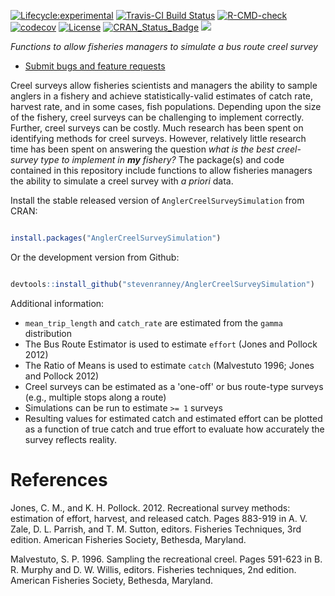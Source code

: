 
<!-- badges: start -->

[![Lifecycle:experimental](https://img.shields.io/badge/lifecycle-experimental-orange.svg)](https://lifecycle.r-lib.org/articles/stages.html)
[![Travis-CI Build Status](https://travis-ci.org/stevenranney/AnglerCreelSurveySimulation.svg?branch=master)](https://travis-ci.org/stevenranney/AnglerCreelSurveySimulation)
[![R-CMD-check](https://github.com/stevenranney/AnglerCreelSurveySimulation/actions/workflows/R-CMD-check.yaml/badge.svg)](https://github.com/stevenranney/AnglerCreelSurveySimulation/actions/workflows/R-CMD-check.yaml)
[![codecov](https://codecov.io/github/stevenranney/AnglerCreelSurveySimulation/branch/master/graphs/badge.svg)](https://codecov.io/github/stevenranney/AnglerCreelSurveySimulation) 
[![License](https://img.shields.io/badge/license-GPL0%28%3E=03%29-brightgreen.svg?style=flat)](http://www.gnu.org/licenses/gpl-3.0.html)
[![CRAN\_Status\_Badge](http://www.r-pkg.org/badges/version/AnglerCreelSurveySimulation)](https://cran.r-project.org/package=AnglerCreelSurveySimulation)
![](https://cranlogs.r-pkg.org/badges/grand-total/AnglerCreelSurveySimulation?color=brightgreen)

<!--badges: end -->

*Functions to allow fisheries managers to simulate a bus route creel survey*

* [Submit bugs and feature requests](https://github.com/stevenranney/AnglerCreelSurveySimulation/issues)

Creel surveys allow fisheries scientists and managers the ability to sample anglers in a fishery and achieve statistically-valid estimates of catch rate, harvest rate, and in some cases, fish populations.  Depending upon the size of the fishery, creel surveys can be challenging to implement correctly.  Further, creel surveys can be costly.  Much research has been spent on identifying methods for creel surveys.  However, relatively little research time has been spent on answering the question _what is the best creel-survey type to implement in **my** fishery?_  The package(s) and code contained in this repository include functions to allow fisheries managers the ability to simulate a creel survey with *a priori* data.

Install the stable released version of `AnglerCreelSurveySimulation` from CRAN:

```r

install.packages("AnglerCreelSurveySimulation")

```

Or the development version from Github:

```r

devtools::install_github("stevenranney/AnglerCreelSurveySimulation")

```

Additional information:
* `mean_trip_length` and `catch_rate` are estimated from the `gamma` distribution
* The Bus Route Estimator is used to estimate `effort` (Jones and Pollock 2012)
* The Ratio of Means is used to estimate `catch` (Malvestuto 1996; Jones and Pollock 2012)
* Creel surveys can be estimated as a 'one-off' or bus route-type surveys (e.g., multiple stops along a route)
* Simulations can be run to estimate `>= 1` surveys
* Resulting values for estimated catch and estimated effort can be plotted as a function of true catch and true effort to evaluate how accurately the survey reflects reality.

# References 

Jones, C. M., and K. H. Pollock. 2012. Recreational survey 
 methods: estimation of effort, harvest, and released catch. Pages 883-919 
 in A. V. Zale, D. L. Parrish, and T. M. Sutton, editors. Fisheries 
 Techniques, 3rd edition. American Fisheries Society, Bethesda, Maryland.
 
Malvestuto, S. P. 1996. Sampling the recreational creel. Pages 
 591-623 in B. R. Murphy and D. W. Willis, editors. Fisheries techniques, 
 2nd edition. American Fisheries Society, Bethesda, Maryland.

